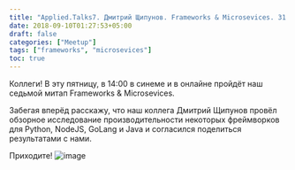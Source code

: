 ```yaml
---
title: "Applied.Talks7. Дмитрий Щипунов. Frameworks & Microsevices. 31 мая, 14:00"
date: 2018-09-10T01:27:53+05:00
draft: false
categories: ["Meetup"]
tags: ["frameworks", "microsevices"]
toc: true
---
```



Коллеги! В эту пятницу, в 14:00 в синеме и в онлайне пройдёт наш седьмой митап Frameworks & Microsevices. 

Забегая вперёд расскажу, что наш коллега Дмитрий Щипунов провёл обзорное исследование производительности некоторых фреймворков для Python, NodeJS, GoLang и Java и согласился поделиться результатами с нами. 

Приходите!
![image](images/applied_talks7.jpg)
<!--more-->

